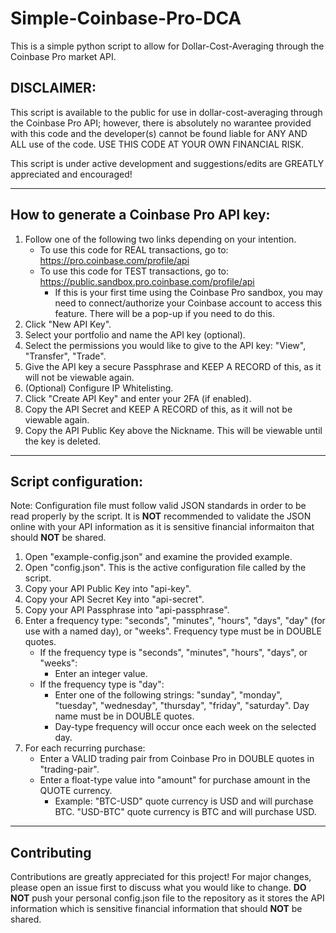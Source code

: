 # Simple-Coinbase-Pro-DCA
This is a simple python script to allow for Dollar-Cost-Averaging through the Coinbase Pro market API.

## DISCLAIMER:
This script is available to the public for use in dollar-cost-averaging through the Coinbase Pro API; however, there is absolutely 
no warantee provided with this code and the developer(s) cannot be found liable for ANY AND ALL use of the code. 
	USE THIS CODE AT YOUR OWN FINANCIAL RISK.
	
This script is under active development and suggestions/edits are GREATLY appreciated and encouraged!

--------------------------------------------------------------------------------------------------

## How to generate a Coinbase Pro API key:

1) Follow one of the following two links depending on your intention. 
	* To use this code for REAL transactions, go to: https://pro.coinbase.com/profile/api
	* To use this code for TEST transactions, go to: https://public.sandbox.pro.coinbase.com/profile/api
		* If this is your first time using the Coinbase Pro sandbox, you may need to connect/authorize your Coinbase account to access this feature. There will be a pop-up if you need to do this.
2) Click "New API Key".
3) Select your portfolio and name the API key (optional).
4) Select the permissions you would like to give to the API key: "View", "Transfer", "Trade".
5) Give the API key a secure Passphrase and KEEP A RECORD of this, as it will not be viewable again.
6) (Optional) Configure IP Whitelisting.
7) Click "Create API Key" and enter your 2FA (if enabled).
8) Copy the API Secret and KEEP A RECORD of this, as it will not be viewable again.
9) Copy the API Public Key above the Nickname. This will be viewable until the key is deleted.

--------------------------------------------------------------------------------------------------

## Script configuration:

Note: Configuration file must follow valid JSON standards in order to be read properly by the script. It is **NOT** recommended to validate the JSON online with your API information as it is sensitive financial informaiton that should **NOT** be shared.

1) Open "example-config.json" and examine the provided example.
2) Open "config.json". This is the active configuration file called by the script.
3) Copy your API Public Key into "api-key".
4) Copy your API Secret Key into "api-secret".
5) Copy your API Passphrase into "api-passphrase".
6) Enter a frequency type: "seconds", "minutes", "hours", "days", "day" (for use with a named day), or "weeks". Frequency type must be in DOUBLE quotes.
	* If the frequency type is "seconds", "minutes", "hours", "days", or "weeks":
		* Enter an integer value. 
	* If the frequency type is "day":
		* Enter one of the following strings: "sunday", "monday", "tuesday", "wednesday", "thursday", "friday", "saturday". Day name must be in DOUBLE quotes.
		* Day-type frequency will occur once each week on the selected day.
8) For each recurring purchase:
	* Enter a VALID trading pair from Coinbase Pro in DOUBLE quotes in "trading-pair".
	* Enter a float-type value into "amount" for purchase amount in the QUOTE currency.
		* Example: "BTC-USD" quote currency is USD and will purchase BTC. "USD-BTC" quote currency is BTC and will purchase USD.

--------------------------------------------------------------------------------------------------

## Contributing
Contributions are greatly appreciated for this project! For major changes, please open an issue first to discuss what you would like to change. **DO NOT** push your personal config.json file to the repository as it stores the API information which is sensitive financial information that should **NOT** be shared.
